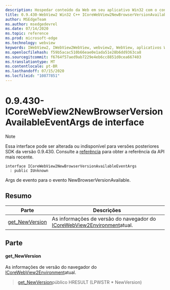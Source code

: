 ```yaml
---
description: Hospedar conteúdo da Web em seu aplicativo Win32 com o controle WebView2 do Microsoft Edge
title: 0.9.430-WebView2 Win32 C++ ICoreWebView2NewBrowserVersionAvailableEventArgs
author: MSEdgeTeam
ms.author: msedgedevrel
ms.date: 07/14/2020
ms.topic: reference
ms.prod: microsoft-edge
ms.technology: webview
keywords: IWebView2, IWebView2WebView, webview2, WebView, aplicativos Win32, Win32, Edge, ICoreWebView2, ICoreWebView2Host, controle do navegador, HTML Edge
ms.openlocfilehash: f59b5acac510b66eae0e1ada51e28b6dd9363ca8
ms.sourcegitcommit: f6764f57aed9ab7229e4eb6cc8851d0cea667403
ms.translationtype: MT
ms.contentlocale: pt-BR
ms.lasthandoff: 07/15/2020
ms.locfileid: "10877851"
---
```

# 0.9.430-ICoreWebView2NewBrowserVersionAvailableEventArgs de interface 

> [!NOTE]
> Essa interface pode ser alterada ou indisponível para versões posteriores SDK da versão 0.9.430. Consulte a [referência](../../../webview2-api-reference.md) para obter a referência da API mais recente.

```
interface ICoreWebView2NewBrowserVersionAvailableEventArgs
  : public IUnknown
```

Args de evento para o evento NewBrowserVersionAvailable.

## Resumo

 Parte                        | Descrições
--------------------------------|---------------------------------------------
[get_NewVersion](#get_newversion) | As informações de versão do navegador do [ICoreWebView2Environment](ICoreWebView2Environment.md)atual.

## Parte

#### get_NewVersion 

As informações de versão do navegador do [ICoreWebView2Environment](ICoreWebView2Environment.md)atual.

> [get_NewVersion](#get_newversion)público HRESULT (LPWSTR * NewVersion)

